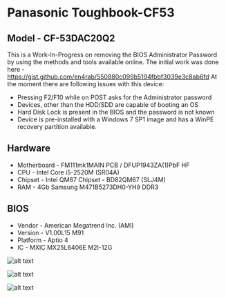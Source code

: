 # Panasonic Toughbook-CF53

## Model - CF-53DAC20Q2

This is a Work-In-Progress on removing the BIOS Administrator Password by using the methods and tools available online. 
The initial work was done here - https://gist.github.com/en4rab/550880c099b5194fbbf3039e3c8ab6fd
At the moment there are following issues with this device:

* Pressing F2/F10 while on POST asks for the Administrator password 
* Devices, other than the HDD/SDD are capable of booting an OS
* Hard Disk Lock is present in the BIOS and the password is not known
* Device is pre-installed with a Windows 7 SP1 image and has a WinPE recovery partition available.

## Hardware

* Motherboard - FM111mk1MAIN PCB / DFUP1943ZA(1)PbF HF
* CPU - Intel Core i5-2520M (SR04A)
* Chipset - Intel QM67 Chipset - BD82QM67 (SLJ4M)
* RAM - 4Gb Samsung M471B5273DH0-YH9 DDR3

## BIOS

* Vendor - American Megatrend Inc. (AMI)
* Version - V1.00L15 M91
* Platform - Aptio 4
* IC - MXIC MX25L6406E M2I-12G

![alt text](https://github.com/esters/Toughbook-CF53/blob/master/CF53-3LTSA43202.png "Screenshot")

![alt text](https://github.com/esters/Toughbook-CF53/blob/master/Motherboard%20-%201.jpg "Motherboard")

![alt text](https://github.com/esters/Toughbook-CF53/blob/master/Motherboard%20-%202.jpg "Motherboard")


